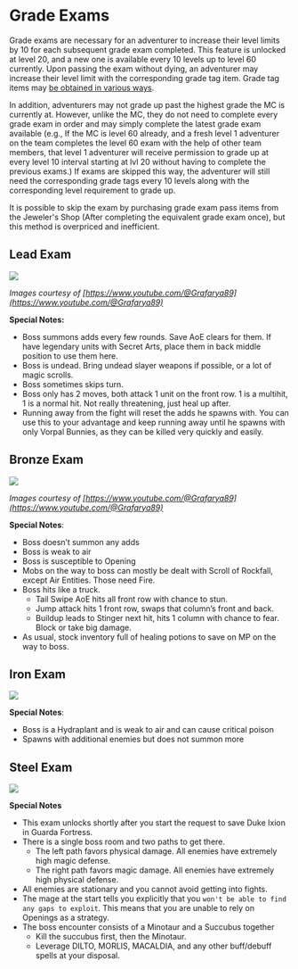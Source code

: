 # Grade Exams

Grade exams are necessary for an adventurer to increase their level limits by 10 for each subsequent grade exam completed. This feature is unlocked at level 20, and a new one is available every 10 levels up to level 60 currently. Upon passing the exam without dying, an adventurer may increase their level limit with the corresponding grade tag item. Grade tag items may [be obtained in various ways](../../frequently-asked-questions.md#how-do-i-get-grade-tags). 

In addition, adventurers may not grade up past the highest grade the MC is currently at. However, unlike the MC, they do not need to complete every grade exam in order and may simply complete the latest grade exam available (e.g., If the MC is level 60 already, and a fresh level 1 adventurer on the team completes the level 60 exam with the help of other team members, that level 1 adventurer will receive permission to grade up at every level 10 interval starting at lvl 20 without having to complete the previous exams.) If exams are skipped this way, the adventurer will still need the corresponding grade tags every 10 levels along with the corresponding level requirement to grade up.

It is possible to skip the exam by purchasing grade exam pass items from the Jeweler's Shop (After completing the equivalent grade exam once), but this method is overpriced and inefficient.

## Lead Exam

![](img/lead-grade-exam.png)

*Images courtesy of [https://www.youtube.com/@Grafarya89](https://www.youtube.com/@Grafarya89)*

**Special Notes:**

- Boss summons adds every few rounds. Save AoE clears for them. If have legendary units with Secret Arts, place them in back middle position to use them here.  
- Boss is undead. Bring undead slayer weapons if possible, or a lot of magic scrolls.  
- Boss sometimes skips turn.  
- Boss only has 2 moves, both attack 1 unit on the front row. 1 is a multihit, 1 is a normal hit. Not really threatening, just heal up after.
- Running away from the fight will reset the adds he spawns with. You can use this to your advantage and keep running away until he spawns with only Vorpal Bunnies, as they can be killed very quickly and easily.

## Bronze Exam

![](img/bronze-grade-exam.png)

*Images courtesy of [https://www.youtube.com/@Grafarya89](https://www.youtube.com/@Grafarya89)*

**Special Notes**:

- Boss doesn’t summon any adds  
- Boss is weak to air  
- Boss is susceptible to Opening
- Mobs on the way to boss can mostly be dealt with Scroll of Rockfall, except Air Entities. Those need Fire.  
- Boss hits like a truck.  
  - Tail Swipe AoE hits all front row with chance to stun.  
  - Jump attack hits 1 front row, swaps that column’s front and back.  
  - Buildup leads to Stinger next hit, hits 1 column with chance to fear. Block or take big damage.  
- As usual, stock inventory full of healing potions to save on MP on the way to boss.

## Iron Exam

![](img/iron-grade-map.png)

**Special Notes**:

- Boss is a Hydraplant and is weak to air and can cause critical poison
- Spawns with additional enemies but does not summon more

## Steel Exam

![](img/steel-grade-map.jpg)

**Special Notes**

- This exam unlocks shortly after you start the request to save Duke Ixion in Guarda Fortress.
- There is a single boss room and two paths to get there.
    - The left path favors physical damage. All enemies have extremely high magic defense.
    - The right path favors magic damage. All enemies have extremely high physical defense.
- All enemies are stationary and you cannot avoid getting into fights.
- The mage at the start tells you explicitly that you `won't be able to find any gaps to exploit`. This means that you are unable to rely on Openings as a strategy.
- The boss encounter consists of a Minotaur and a Succubus together
    - Kill the succubus first, then the Minotaur.
    - Leverage DILTO, MORLIS, MACALDIA, and any other buff/debuff spells at your disposal.
